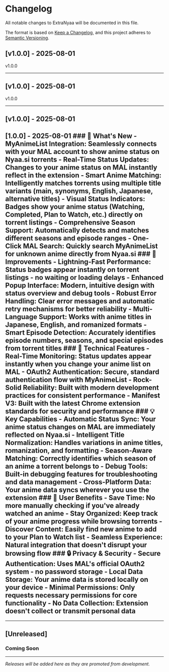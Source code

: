 # Changelog

All notable changes to ExtraNyaa will be documented in this file.

The format is based on [Keep a Changelog](https://keepachangelog.com/en/1.0.0/),
and this project adheres to [Semantic Versioning](https://semver.org/spec/v2.0.0.html).

## [v1.0.0] - 2025-08-01

v1.0.0

---


## [v1.0.0] - 2025-08-01

v1.0.0

---


## [v1.0.0] - 2025-08-01

## [1.0.0] - 2025-08-01  ### 🎉 What's New - **MyAnimeList Integration**: Seamlessly connects with your MAL account to show anime status on Nyaa.si torrents - **Real-Time Status Updates**: Changes to your anime status on MAL instantly reflect in the extension - **Smart Anime Matching**: Intelligently matches torrents using multiple title variants (main, synonyms, English, Japanese, alternative titles) - **Visual Status Indicators**: Badges show your anime status (Watching, Completed, Plan to Watch, etc.) directly on torrent listings - **Comprehensive Season Support**: Automatically detects and matches different seasons and episode ranges - **One-Click MAL Search**: Quickly search MyAnimeList for unknown anime directly from Nyaa.si  ### 🚀 Improvements - **Lightning-Fast Performance**: Status badges appear instantly on torrent listings - no waiting or loading delays - **Enhanced Popup Interface**: Modern, intuitive design with status overview and debug tools - **Robust Error Handling**: Clear error messages and automatic retry mechanisms for better reliability - **Multi-Language Support**: Works with anime titles in Japanese, English, and romanized formats - **Smart Episode Detection**: Accurately identifies episode numbers, seasons, and special episodes from torrent titles  ### 🔧 Technical Features - **Real-Time Monitoring**: Status updates appear instantly when you change your anime list on MAL - **OAuth2 Authentication**: Secure, standard authentication flow with MyAnimeList - **Rock-Solid Reliability**: Built with modern development practices for consistent performance - **Manifest V3**: Built with the latest Chrome extension standards for security and performance  ### 💡 Key Capabilities - **Automatic Status Sync**: Your anime status changes on MAL are immediately reflected on Nyaa.si - **Intelligent Title Normalization**: Handles variations in anime titles, romanization, and formatting - **Season-Aware Matching**: Correctly identifies which season of an anime a torrent belongs to - **Debug Tools**: Built-in debugging features for troubleshooting and data management - **Cross-Platform Data**: Your anime data syncs wherever you use the extension  ### 🎯 User Benefits - **Save Time**: No more manually checking if you've already watched an anime - **Stay Organized**: Keep track of your anime progress while browsing torrents - **Discover Content**: Easily find new anime to add to your Plan to Watch list - **Seamless Experience**: Natural integration that doesn't disrupt your browsing flow  ### 🔒 Privacy & Security - **Secure Authentication**: Uses MAL's official OAuth2 system - no password storage - **Local Data Storage**: Your anime data is stored locally on your device - **Minimal Permissions**: Only requests necessary permissions for core functionality - **No Data Collection**: Extension doesn't collect or transmit personal data

---


## [Unreleased]

### Coming Soon

---

*Releases will be added here as they are promoted from development.*
```